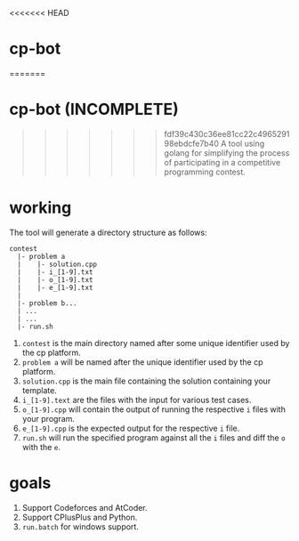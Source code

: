 <<<<<<< HEAD
# cp-bot

=======
# cp-bot (INCOMPLETE)
>>>>>>> fdf39c430c36ee81cc22c496529198ebdcfe7b40
A tool using golang for simplifying the process of participating in a competitive programming contest.

# working

The tool will generate a directory structure as follows:

```
contest
  |- problem a
  |    |- solution.cpp
  |    |- i_[1-9].txt
  |    |- o_[1-9].txt
  |    |- e_[1-9].txt
  |
  |- problem b...
  | ...
  | ...
  |- run.sh
```

1. `contest` is the main directory named after some unique identifier used by the cp platform.
2. `problem a` will be named after the unique identifier used by the cp platform.
3. `solution.cpp` is the main file containing the solution containing your template.
4. `i_[1-9].text` are the files with the input for various test cases.
5. `o_[1-9].cpp` will contain the output of running the respective `i` files with your program.
6. `e_[1-9].cpp` is the expected output for the respective `i` file.
7. `run.sh` will run the specified program against all the `i` files and diff the `o` with the `e`.

# goals

1. Support Codeforces and AtCoder.
2. Support CPlusPlus and Python.
3. `run.batch` for windows support.
